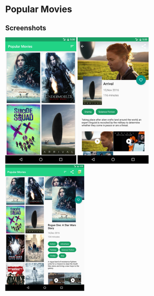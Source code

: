 
Popular Movies
===================================


Screenshots
-------------
<img src="art/phone_movies.png" height="400" alt="Screenshot"/>
<img src="art/phone_details.png" height="400" alt="Screenshot"/>
<img src="art/tablet_movies.png" height="400" alt="Screenshot"/>